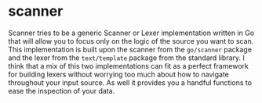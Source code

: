 # scanner
Scanner tries to be a generic Scanner or Lexer implementation written in Go
that will allow you to focus only on the logic of the source you want to scan.
This implementation is built upon the scanner from the `go/scanner` package and the lexer from the `text/template` package from the standard library.
I think that a mix of this two implementations can fit as a perfect framework for building lexers without worrying too much about how to navigate throughout your input source. As well it provides you a handful functions to ease the inspection of your data.
